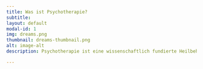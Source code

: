```yaml
---
title: Was ist Psychotherapie?
subtitle: 
layout: default
modal-id: 1
img: dreams.png
thumbnail: dreams-thumbnail.png
alt: image-alt
description: Psychotherapie ist eine wissenschaftlich fundierte Heilbehandlung für leidvolles Erleben. Dabei kommt es im Idealfall zu einer neuen Erfahrung im Kontakt. Verzerrungen des Nervensystems können dadurch losgelassen werden, wodurch Körper und Geist mehr Ruhe erfahren.

---
```

